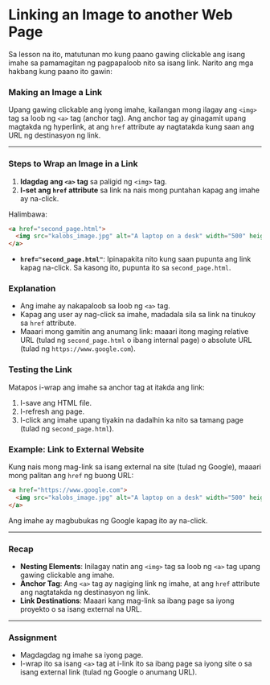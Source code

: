 # **Linking an Image to another Web Page**

Sa lesson na ito, matutunan mo kung paano gawing clickable ang isang imahe sa pamamagitan ng pagpapaloob nito sa isang link. Narito ang mga hakbang kung paano ito gawin:

### **Making an Image a Link**
Upang gawing clickable ang iyong imahe, kailangan mong ilagay ang `<img>` tag sa loob ng `<a>` tag (anchor tag). Ang anchor tag ay ginagamit upang magtakda ng hyperlink, at ang `href` attribute ay nagtatakda kung saan ang URL ng destinasyon ng link.

---

### **Steps to Wrap an Image in a Link**
1. **Idagdag ang `<a>` tag** sa paligid ng `<img>` tag.
2. **I-set ang `href` attribute** sa link na nais mong puntahan kapag ang imahe ay na-click.

Halimbawa:
```html
<a href="second_page.html">
  <img src="kalobs_image.jpg" alt="A laptop on a desk" width="500" height="200">
</a>
```

- **`href="second_page.html"`**: Ipinapakita nito kung saan pupunta ang link kapag na-click. Sa kasong ito, pupunta ito sa `second_page.html`.

### **Explanation**
- Ang imahe ay nakapaloob sa loob ng `<a>` tag.
- Kapag ang user ay nag-click sa imahe, madadala sila sa link na tinukoy sa `href` attribute.
- Maaari mong gamitin ang anumang link: maaari itong maging relative URL (tulad ng `second_page.html` o ibang internal page) o absolute URL (tulad ng `https://www.google.com`).

### **Testing the Link**
Matapos i-wrap ang imahe sa anchor tag at itakda ang link:
1. I-save ang HTML file.
2. I-refresh ang page.
3. I-click ang imahe upang tiyakin na dadalhin ka nito sa tamang page (tulad ng `second_page.html`).

### **Example: Link to External Website**
Kung nais mong mag-link sa isang external na site (tulad ng Google), maaari mong palitan ang `href` ng buong URL:
```html
<a href="https://www.google.com">
  <img src="kalobs_image.jpg" alt="A laptop on a desk" width="500" height="200">
</a>
```
Ang imahe ay magbubukas ng Google kapag ito ay na-click.

---

### **Recap**
- **Nesting Elements**: Inilagay natin ang `<img>` tag sa loob ng `<a>` tag upang gawing clickable ang imahe.
- **Anchor Tag**: Ang `<a>` tag ay nagiging link ng imahe, at ang `href` attribute ang nagtatakda ng destinasyon ng link.
- **Link Destinations**: Maaari kang mag-link sa ibang page sa iyong proyekto o sa isang external na URL.

---

### **Assignment**
- Magdagdag ng imahe sa iyong page.
- I-wrap ito sa isang `<a>` tag at i-link ito sa ibang page sa iyong site o sa isang external link (tulad ng Google o anumang URL).